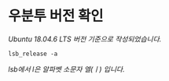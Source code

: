 # 우분투 버전 확인

*Ubuntu 18.04.6 LTS 버전 기준으로 작성되었습니다.*

```
lsb_release -a
```

*lsb에서 l은 알파벳 소문자 엘(ㅣ) 입니다.*